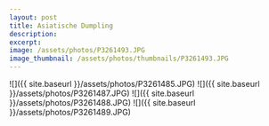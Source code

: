 ```yaml
---
layout: post
title: Asiatische Dumpling
description: 
excerpt:
image: /assets/photos/P3261493.JPG
image_thumbnail: /assets/photos/thumbnails/P3261493.JPG
---
```


<span class="image main">
![]({{ site.baseurl }}/assets/photos/P3261485.JPG)
</span>
<span class="image main">
![]({{ site.baseurl }}/assets/photos/P3261487.JPG)
</span>
<span class="image main">
![]({{ site.baseurl }}/assets/photos/P3261488.JPG)
</span>
<span class="image main">
![]({{ site.baseurl }}/assets/photos/P3261489.JPG)
</span>